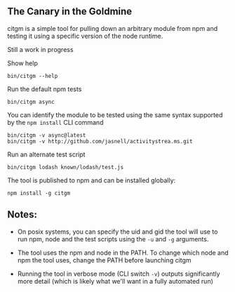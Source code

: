 ## The Canary in the Goldmine

citgm is a simple tool for pulling down an arbitrary module
from npm and testing it using a specific version of the
node runtime.

Still a work in progress

Show help
```
bin/citgm --help
```

Run the default npm tests
```
bin/citgm async
```

You can identify the module to be tested using the same syntax supported by
the `npm install` CLI command

```
bin/citgm -v async@latest
bin/citgm -v http://github.com/jasnell/activitystrea.ms.git
```

Run an alternate test script
```
bin/citgm lodash known/lodash/test.js
```

The tool is published to npm and can be installed globally:
```
npm install -g citgm
```

## Notes:

* On posix systems, you can specify the uid and gid the tool will use to
  run npm, node and the test scripts using the `-u` and `-g` arguments.

* The tool uses the npm and node in the PATH. To change which node and
  npm the tool uses, change the PATH before launching citgm

* Running the tool in verbose mode (CLI switch `-v`) outputs significantly
  more detail (which is likely what we'll want in a fully automated run)
